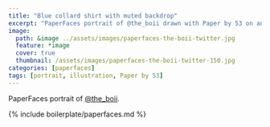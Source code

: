 ```yaml
---
title: "Blue collard shirt with muted backdrop"
excerpt: "PaperFaces portrait of @the_boii drawn with Paper by 53 on an iPad."
image: 
  path: &image ../assets/images/paperfaces-the-boii-twitter.jpg 
  feature: *image
  cover: true
  thumbnail: /assets/images/paperfaces-the-boii-twitter-150.jpg
categories: [paperfaces]
tags: [portrait, illustration, Paper by 53]
---
```


PaperFaces portrait of [@the_boii](https://twitter.com/the_boii).

{% include boilerplate/paperfaces.md %}
